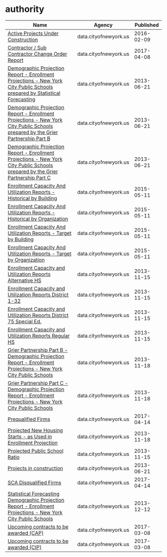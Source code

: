 # authority

Name | Agency | Published
---- | ---- | ---------
[Active Projects Under Construction](../socrata/2xh6-psuq.md) | data.cityofnewyork.us | 2016-02-09
[Contractor / Sub Contractor Change Order Report](../socrata/gzvm-na49.md) | data.cityofnewyork.us | 2017-04-08
[Demographic Projection Report - Enrollment Projections - New York City Public Schools prepared by Statistical Forecasting](../socrata/xzy8-qqgf.md) | data.cityofnewyork.us | 2013-06-21
[Demographic Projection Report - Enrollment Projections - New York City Public Schools prepared by the Grier Partnership Part B](../socrata/2pkz-byyb.md) | data.cityofnewyork.us | 2013-06-21
[Demographic Projection Report - Enrollment Projections - New York City Public Schools prepared by the Grier Partnership Part C](../socrata/9gmp-f9x2.md) | data.cityofnewyork.us | 2013-06-21
[Enrollment Capacity And Utilization Reports - Historical by Building](../socrata/hq56-zhrp.md) | data.cityofnewyork.us | 2015-05-11
[Enrollment Capacity And Utilization Reports - Historical by Organization](../socrata/q9xk-w9iv.md) | data.cityofnewyork.us | 2015-05-11
[Enrollment Capacity And Utilization Reports - Target by Building](../socrata/gkd7-3vk7.md) | data.cityofnewyork.us | 2015-05-11
[Enrollment Capacity And Utilization Reports - Target by Organization](../socrata/8b9a-pywy.md) | data.cityofnewyork.us | 2015-05-11
[Enrollment Capacity and Utilization Reports Alternative HS](../socrata/rqx9-kktd.md) | data.cityofnewyork.us | 2013-11-15
[Enrollment Capacity and Utilization Reports District 1-32](../socrata/my4g-bvvs.md) | data.cityofnewyork.us | 2013-11-15
[Enrollment Capacity and Utilization Reports District 75 Special Ed.](../socrata/3cn8-i54i.md) | data.cityofnewyork.us | 2013-11-15
[Enrollment Capacity and Utilization Reports Regular HS](../socrata/3mim-bd27.md) | data.cityofnewyork.us | 2013-11-15
[Grier Partnership Part B - Demographic Projection Report - Enrollment Projections - New York City Public Schools](../socrata/nxvh-fkda.md) | data.cityofnewyork.us | 2013-11-18
[Grier Partnership Part C - Demographic Projection Report - Enrollment Projections - New York City Public Schools](../socrata/d6ph-dqj8.md) | data.cityofnewyork.us | 2013-11-18
[Prequalified Firms](../socrata/szkz-syh6.md) | data.cityofnewyork.us | 2017-04-14
[Projected New Housing Starts - as Used in Enrollment Projection](../socrata/pa5t-ktd3.md) | data.cityofnewyork.us | 2013-11-18
[Projected Public School Ratio](../socrata/n7ta-pz8k.md) | data.cityofnewyork.us | 2013-11-15
[Projects in construction](../socrata/8586-3zfm.md) | data.cityofnewyork.us | 2013-06-21
[SCA Disqualified Firms](../socrata/krwf-eng6.md) | data.cityofnewyork.us | 2017-04-14
[Statistical Forecasting Demographic Projection Report - Enrollment Projections - New York City Public Schools](../socrata/e649-r223.md) | data.cityofnewyork.us | 2013-12-12
[Upcoming contracts to be awarded (CAP)](../socrata/6m3u-8rbh.md) | data.cityofnewyork.us | 2017-03-08
[Upcoming contracts to be awarded (CIP)](../socrata/tsak-vtv3.md) | data.cityofnewyork.us | 2017-03-08

